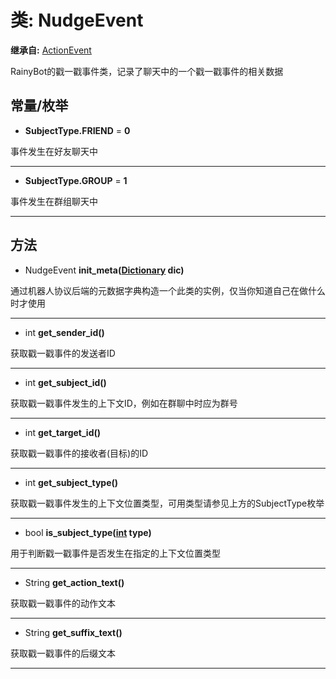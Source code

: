# 类: NudgeEvent  
  
**继承自:** [ActionEvent](https://docs.godotengine.org/en/latest/classes/class_actionevent.html)  
  
RainyBot的戳一戳事件类，记录了聊天中的一个戳一戳事件的相关数据  
  
## 常量/枚举  
  
- **SubjectType.FRIEND** = **0**  
  
事件发生在好友聊天中  
  
---  
  
- **SubjectType.GROUP** = **1**  
  
事件发生在群组聊天中  
  
---  
  
## 方法 
  
- NudgeEvent **init_meta([Dictionary](https://docs.godotengine.org/en/latest/classes/class_dictionary.html) dic)**  
  
通过机器人协议后端的元数据字典构造一个此类的实例，仅当你知道自己在做什么时才使用  
  
---  
  
- int **get_sender_id()**  
  
获取戳一戳事件的发送者ID  
  
---  
  
- int **get_subject_id()**  
  
获取戳一戳事件发生的上下文ID，例如在群聊中时应为群号  
  
---  
  
- int **get_target_id()**  
  
获取戳一戳事件的接收者(目标)的ID  
  
---  
  
- int **get_subject_type()**  
  
获取戳一戳事件发生的上下文位置类型，可用类型请参见上方的SubjectType枚举  
  
---  
  
- bool **is_subject_type([int](https://docs.godotengine.org/en/latest/classes/class_int.html) type)**  
  
用于判断戳一戳事件是否发生在指定的上下文位置类型  
  
---  
  
- String **get_action_text()**  
  
获取戳一戳事件的动作文本  
  
---  
  
- String **get_suffix_text()**  
  
获取戳一戳事件的后缀文本  
  
---  
  

